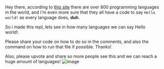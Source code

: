 Hey there, according to [this site](https://careerkarma.com/blog/how-many-coding-languages-are-there/#:~:text=How%20Many%20Computer%20Languages%20Are,languages%2C%20including%20esoteric%20coding%20languages) there are over 800 programming languages in the world, and i'm even more sure that they all have a code to say `Hello world!` as every language does, **duh**.

So i made this repl, lets see in how many languages we can say Hello world!.

Please share your code on how to do so in the comments, and also the command on how to run that file if possible. Thanks!

Also, please upvote and share so more people see this and we can reach a huge amount of languages!
![image](https://storage.googleapis.com/replit/images/1599471085538_8e0302246c322f63522c614c72b59422.png)